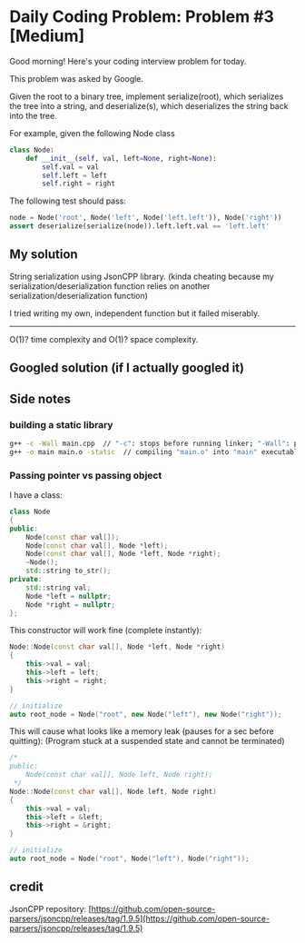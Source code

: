 # Daily Coding Problem: Problem #3 [Medium]

Good morning! Here's your coding interview problem for today.

This problem was asked by Google.

Given the root to a binary tree, implement serialize(root), which serializes the tree into a string, and deserialize(s), which deserializes the string back into the tree.

For example, given the following Node class

```python
class Node:
    def __init__(self, val, left=None, right=None):
        self.val = val
        self.left = left
        self.right = right
```

The following test should pass:

```python
node = Node('root', Node('left', Node('left.left')), Node('right'))
assert deserialize(serialize(node)).left.left.val == 'left.left'
```

## My solution

String serialization using JsonCPP library. (kinda cheating because my serialization/deserialization function relies on another serialization/deserialization function)

I tried writing my own, independent function but it failed miserably.

----

O(1)? time complexity and O(1)? space complexity.

## Googled solution (if I actually googled it)

## Side notes

### building a static library

```bash
g++ -c -Wall main.cpp  // "-c": stops before running linker; "-Wall": prints a lot of debug message; This generates "main.o" library file.
g++ -o main main.o -static  // compiling "main.o" into "main" executable (or name it "main.exe").
```

### Passing pointer vs passing object

I have a class:

```cpp
class Node
{
public:
    Node(const char val[]);
    Node(const char val[], Node *left);
    Node(const char val[], Node *left, Node *right);
    ~Node();
    std::string to_str();
private:
    std::string val;
    Node *left = nullptr;
    Node *right = nullptr;
};
```

This constructor will work fine (complete instantly):

```cpp
Node::Node(const char val[], Node *left, Node *right)
{
    this->val = val;
    this->left = left;
    this->right = right;
}

// initialize
auto root_node = Node("root", new Node("left"), new Node("right"));
```

This will cause what looks like a memory leak (pauses for a sec before quitting):
(Program stuck at a suspended state and cannot be terminated)

```cpp
/*
public:
    Node(const char val[], Node left, Node right);
 */
Node::Node(const char val[], Node left, Node right)
{
    this->val = val;
    this->left = &left;
    this->right = &right;
}

// initialize
auto root_node = Node("root", Node("left"), Node("right"));
```

## credit

JsonCPP repository: [https://github.com/open-source-parsers/jsoncpp/releases/tag/1.9.5](https://github.com/open-source-parsers/jsoncpp/releases/tag/1.9.5)
